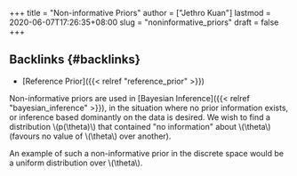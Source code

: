 +++
title = "Non-informative Priors"
author = ["Jethro Kuan"]
lastmod = 2020-06-07T17:26:35+08:00
slug = "noninformative_priors"
draft = false
+++

## Backlinks {#backlinks}

- [Reference Prior]({{< relref "reference_prior" >}})

Non-informative priors are used in [Bayesian Inference]({{< relref "bayesian_inference" >}}), in the
situation where no prior information exists, or inference based
dominantly on the data is desired. We wish to find a distribution
\\(p(\theta)\\) that contained "no information" about \\(\theta\\) (favours no
value of \\(\theta\\) over another).

An example of such a non-informative prior in the discrete space would
be a uniform distribution over \\(\theta\\).
